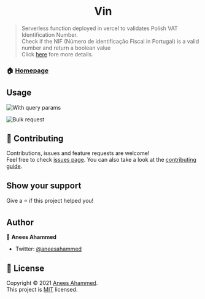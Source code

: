 <h1 align="center">Vin</h1>

> Serverless function deployed in vercel to validates Polish VAT Identification Number. <br/>
> Check if the NIF (Número de identificação Fiscal in Portugal) is a valid number and return a boolean value <br/>
> Click [here](https://en.wikipedia.org/wiki/VAT_identification_number) fore more details.

### 🏠 [Homepage](https://github.com/aneesahammed/vin#readme)

## Usage

![With query params](https://user-images.githubusercontent.com/8899419/111028015-b7d9f580-83eb-11eb-8188-563861d0be17.png)

![Bulk request](https://user-images.githubusercontent.com/8899419/111028048-f5d71980-83eb-11eb-9ba9-4b7d71be57fe.png)



## 🤝 Contributing

Contributions, issues and feature requests are welcome!<br />Feel free to check [issues page](https://github.com/aneesahammed/vin/issues). You can also take a look at the [contributing guide](https://github.com/aneesahammed/vin/blob/master/CONTRIBUTING.md).

## Show your support

Give a ⭐️ if this project helped you!

## Author

👤 **Anees Ahammed**

- Twitter: [@aneesahammed](https://twitter.com/aneesahammed)

## 📝 License

Copyright © 2021 [Anees Ahammed](https://github.com/aneesahammed).<br />
This project is [MIT](https://github.com/aneesahammed/grud/blob/master/LICENSE) licensed.
